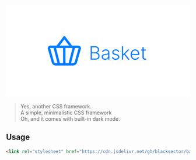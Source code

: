 <p align="center"><img src="docs/imgs/logo-hero.png" style="color: pink;" /></p>

> Yes, another CSS framework. <br />
> A simple, minimalistic CSS framework <br />
> Oh, and it comes with built-in dark mode.

## Usage

```html
<link rel="stylesheet" href="https://cdn.jsdelivr.net/gh/blacksector/basket@latest/dist/basket.min.css">
```